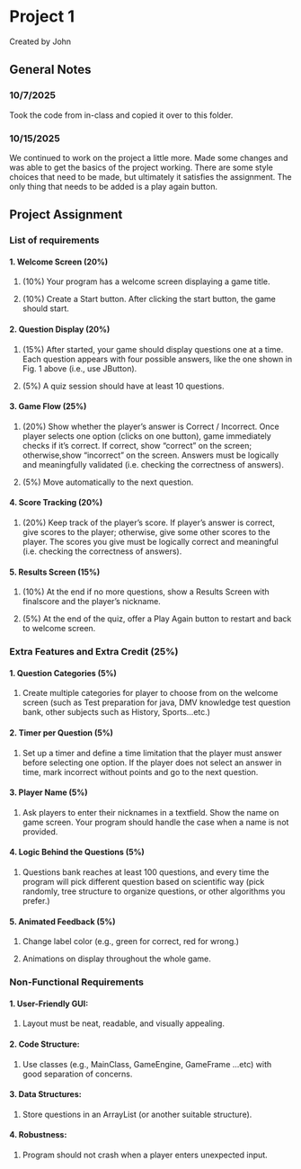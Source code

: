 # Project 1
Created by John

## General Notes

### 10/7/2025

Took the code from in-class and copied it over 
to this folder.

### 10/15/2025

We continued to work on the project a little more.
Made some changes and was able to get the basics of the
project working. There are some style choices that need
to be made, but ultimately it satisfies the assignment. 
The only thing that needs to be added is a play again
button. 



## Project Assignment

### List of requirements

#### 1. Welcome Screen (20%)

1. (10%) Your program has a welcome screen displaying
a game title. 

2. (10%) Create a Start button. After clicking the 
start button, the game  should start.

#### 2. Question Display (20%)

1. (15%) After started, your game should display 
questions one at a time. Each question appears with 
four possible answers, like the one shown in Fig. 1 
above (i.e., use JButton).

2. (5%) A quiz session should have at least 10
questions.

#### 3. Game Flow (25%)

1. (20%) Show whether the player’s answer is 
Correct / Incorrect. Once player selects one option 
(clicks on one button), game immediately checks if it’s 
correct. If correct, show “correct” on the screen;
otherwise,show “incorrect” on the screen. Answers must 
be logically and meaningfully validated (i.e. checking
the correctness of answers).

2. (5%) Move automatically to the next question.

#### 4. Score Tracking (20%)
1. (20%) Keep track of the player’s score. If player’s answer is correct, give
   scores to the player; otherwise, give some other scores to the player.
   The scores you give must be logically correct and meaningful (i.e.
   checking the correctness of answers).

#### 5. Results Screen (15%)
1. (10%) At the end if no more questions, show a Results
Screen with finalscore and the player’s nickname.

2. (5%) At the end of the quiz, offer a Play Again
button to restart and back to welcome screen.

### Extra Features and Extra Credit (25%)

#### 1. Question Categories (5%)
1. Create multiple categories for player to choose 
from on the welcome screen (such as Test preparation
for java, DMV knowledge test question bank, other 
subjects such as History, Sports...etc.)

#### 2. Timer per Question (5%)
1. Set up a timer and define a time limitation that 
the player must answer before selecting one option. 
If the player does not select an answer in time, mark 
incorrect without points and go to the next question.

#### 3. Player Name (5%)
1. Ask players to enter their nicknames in a textfield. 
Show the name on game screen. Your program should handle
the case when a name is not provided.

#### 4. Logic Behind the Questions (5%)
1. Questions bank reaches at least 100 questions, and
every time the program will pick different question
based on scientific way (pick randomly, tree structure 
to organize questions, or other algorithms you prefer.)

#### 5. Animated Feedback (5%)
1. Change label color (e.g., green for correct, red for 
wrong.)

2. Animations on display throughout the whole game.

### Non-Functional Requirements

#### 1. User-Friendly GUI:
1. Layout must be neat, readable, and visually appealing.

#### 2. Code Structure:
1. Use classes (e.g., MainClass, GameEngine, GameFrame
...etc) with good separation of concerns.

#### 3. Data Structures:
1. Store questions in an ArrayList<Question> 
(or another suitable structure).

#### 4. Robustness:
1. Program should not crash when a player enters
unexpected input.